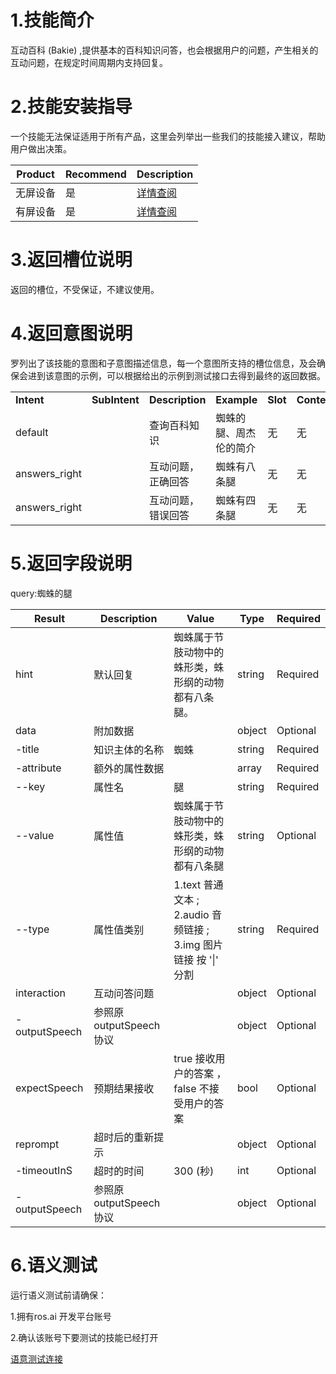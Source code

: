 # 1.技能简介
互动百科 (Bakie) ,提供基本的百科知识问答，也会根据用户的问题，产生相关的互动问题，在规定时间周期内支持回复。

# 2.技能安装指导

一个技能无法保证适用于所有产品，这里会列举出一些我们的技能接入建议，帮助用户做出决策。

| **Product** | **Recommend** | **Description** |
| ------------ | ------------ | ------------ |
| 无屏设备 | 是 |  [详情查阅](/Bot/4-SkillDocument/最佳实践.md) |
| 有屏设备 | 是 |  [详情查阅](/Bot/4-SkillDocument/最佳实践.md) |



# 3.返回槽位说明

返回的槽位，不受保证，不建议使用。



# 4.返回意图说明


罗列出了该技能的意图和子意图描述信息，每一个意图所支持的槽位信息，及会确保会进到该意图的示例，可以根据给出的示例到测试接口去得到最终的返回数据。

<table>

<tr>

<td><b>Intent</b></td>

<td><b>SubIntent</b></td>

<td><b>Description</b></td>

<td><b>Example</b></td>

<td><b>Slot</b></td>
<td><b>Context</b></td>

</tr>

<tr>

<td>default</td>

   <td ></td>

   <td >查询百科知识</td>

   <td>蜘蛛的腿、周杰伦的简介</td>
   
   <td>无</td>
   <td>无</td>

</tr>



<td>answers_right</td>

   <td ></td>

   <td >互动问题，正确回答</td>

   <td>蜘蛛有八条腿</td>
   
   <td>无</td>
   <td>无</td>

</tr>

<td>answers_right</td>

   <td ></td>

   <td >互动问题，错误回答</td>

   <td>蜘蛛有四条腿</td>
   
   <td>无</td>
   <td>无</td>

</tr>


</table>



# 5.返回字段说明

query:蜘蛛的腿

| **Result** | **Description** | **Value** | **Type** | **Required** |
| --- | --- | --- | --- | --- |
| hint | 默认回复 |蜘蛛属于节肢动物中的蛛形类，蛛形纲的动物都有八条腿。 | string | Required |
| data | 附加数据 | | object |Optional|
| -title | 知识主体的名称 | 蜘蛛| string |Required|
| -attribute | 额外的属性数据 | | array |Required|
| --key | 属性名 |腿 | string |Required|
| --value | 属性值 |蜘蛛属于节肢动物中的蛛形类，蛛形纲的动物都有八条腿 | string |Optional|
| --type | 属性值类别 |1.text 普通文本 ; 2.audio 音频链接 ; 3.img 图片链接 按 \'\|\' 分割 | string |Required|
| interaction | 互动问答问题 | | object |Optional|
| -outputSpeech | 参照原outputSpeech协议 | | object |Optional|
| expectSpeech | 预期结果接收 | true 接收用户的答案  ， false 不接受用户的答案 | bool |Optional|
| reprompt | 超时后的重新提示 | | object |Optional|
| -timeoutInS | 超时的时间 | 300 (秒) | int |Optional|
| -outputSpeech | 参照原outputSpeech协议 | | object |Optional|


# 6.语义测试
运行语义测试前请确保：

1.拥有ros.ai 开发平台账号

2.确认该账号下要测试的技能已经打开

[语意测试连接](https://passport.ros.ai/#/login)






